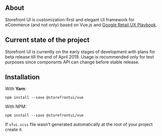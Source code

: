 
## About
Storefront UI is customization-first and elegant UI framework for eCommerce (and not only) based on Vue.js and [Google Retail UX Playbook](https://services.google.com/fh/files/events/pdf_retail_ux_playbook.pdf).
## Current state of the project

Storefront UI is currently on the early stages of development with plans for beta release till the end of April 2019. Usage is recommended only for test purposes since componsnts API can change before stable release.

## Installation
With **Yarn**:
````
npm install --save @storefrontui/vue
````
With NPM:
````
npm install --save @storefrontui/vue
````

If `sfui.scss` file wasn't generated automatically at the root of your project create it.